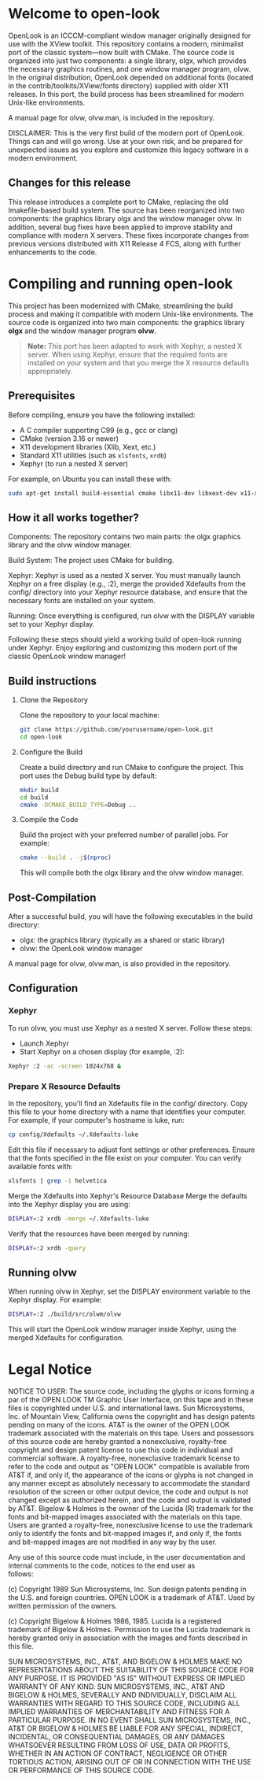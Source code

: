 # Welcome to open-look

OpenLook is an ICCCM-compliant window manager originally designed for use with the XView toolkit. This repository contains a modern, minimalist port of the classic system—now built with CMake. The source code is organized into just two components: a single library, olgx, which provides the necessary graphics routines, and one window manager program, olvw. In the original distribution, OpenLook depended on additional fonts (located in the contrib/toolkits/XView/fonts directory) supplied with older X11 releases. In this port, the build process has been streamlined for modern Unix-like environments.

A manual page for olvw, olvw.man, is included in the repository.

DISCLAIMER: This is the very first build of the modern port of OpenLook. Things can and will go wrong. Use at your own risk, and be prepared for unexpected issues as you explore and customize this legacy software in a modern environment.

## Changes for this release

This release introduces a complete port to CMake, replacing the old Imakefile-based build system. The source has been reorganized into two components: the graphics library olgx and the window manager olvw. In addition, several bug fixes have been applied to improve stability and compliance with modern X servers. These fixes incorporate changes from previous versions distributed with X11 Release 4 FCS, along with further enhancements to the code.

# Compiling and running open-look

This project has been modernized with CMake, streamlining the build process and making it compatible with modern Unix-like environments. The source code is organized into two main components: the graphics library **olgx** and the window manager program **olvw**.

> **Note:** This port has been adapted to work with Xephyr, a nested X server. When using Xephyr, ensure that the required fonts are installed on your system and that you merge the X resource defaults appropriately.

## Prerequisites

Before compiling, ensure you have the following installed:

- A C compiler supporting C99 (e.g., gcc or clang)
- CMake (version 3.16 or newer)
- X11 development libraries (Xlib, Xext, etc.)
- Standard X11 utilities (such as `xlsfonts`, `xrdb`)
- Xephyr (to run a nested X server)

For example, on Ubuntu you can install these with:

```bash
sudo apt-get install build-essential cmake libx11-dev libxext-dev x11-xserver-utils xserver-xephyr
```

## How it all works together?

Components: The repository contains two main parts: the olgx graphics library and the olvw window manager.

Build System: The project uses CMake for building.

Xephyr: Xephyr is used as a nested X server. You must manually launch Xephyr on a free display (e.g., :2), merge the provided Xdefaults from the config/ directory into your Xephyr resource database, and ensure that the necessary fonts are installed on your system.

Running: Once everything is configured, run olvw with the DISPLAY variable set to your Xephyr display.

Following these steps should yield a working build of open-look running under Xephyr. Enjoy exploring and customizing this modern port of the classic OpenLook window manager!

## Build instructions

1. Clone the Repository

   Clone the repository to your local machine:

   ```bash
   git clone https://github.com/yourusername/open-look.git
   cd open-look
   ```

2. Configure the Build

   Create a build directory and run CMake to configure the project. This port uses the Debug build type by default:

   ```bash
   mkdir build
   cd build
   cmake -DCMAKE_BUILD_TYPE=Debug ..
   ```

3. Compile the Code

   Build the project with your preferred number of parallel jobs. For example:

   ```bash
   cmake --build . -j$(nproc)
   ```

   This will compile both the olgx library and the olvw window manager.

## Post-Compilation

After a successful build, you will have the following executables in the build directory:

- olgx: the graphics library (typically as a shared or static library)
- olvw: the OpenLook window manager

A manual page for olvw, olvw.man, is also provided in the repository.

## Configuration

### Xephyr

To run olvw, you must use Xephyr as a nested X server. Follow these steps:

- Launch Xephyr
- Start Xephyr on a chosen display (for example, :2):

```bash
Xephyr :2 -ac -screen 1024x768 &
```

### Prepare X Resource Defaults

In the repository, you'll find an Xdefaults file in the config/ directory. Copy this file to your home directory with a name that identifies your computer. For example, if your computer's hostname is luke, run:

```bash
cp config/Xdefaults ~/.Xdefaults-luke
```

Edit this file if necessary to adjust font settings or other preferences. Ensure that the fonts specified in the file exist on your computer. You can verify available fonts with:

```bash
xlsfonts | grep -i helvetica
```

Merge the Xdefaults into Xephyr's Resource Database
Merge the defaults into the Xephyr display you are using:

```bash
DISPLAY=:2 xrdb -merge ~/.Xdefaults-luke
```

Verify that the resources have been merged by running:

```bash
DISPLAY=:2 xrdb -query
```

## Running olvw

When running olvw in Xephyr, set the DISPLAY environment variable to the Xephyr display. For example:

```bash
DISPLAY=:2 ./build/src/olwm/olvw
```

This will start the OpenLook window manager inside Xephyr, using the merged Xdefaults for configuration.

# Legal Notice

NOTICE TO USER: The source code, including the glyphs or icons
forming a par of the OPEN LOOK TM Graphic User Interface, on this
tape and in these files is copyrighted under U.S. and international
laws. Sun Microsystems, Inc. of Mountain View, California owns
the copyright and has design patents pending on many of the icons.
AT&T is the owner of the OPEN LOOK trademark associated with the
materials on this tape. Users and possessors of this source code
are hereby granted a nonexclusive, royalty-free copyright and
design patent license to use this code in individual and
commercial software. A royalty-free, nonexclusive trademark
license to refer to the code and output as "OPEN LOOK" compatible
is available from AT&T if, and only if, the appearance of the
icons or glyphs is not changed in any manner except as absolutely
necessary to accommodate the standard resolution of the screen or
other output device, the code and output is not changed except as
authorized herein, and the code and output is validated by AT&T.
Bigelow & Holmes is the owner of the Lucida (R) trademark for the
fonts and bit-mapped images associated with the materials on this
tape. Users are granted a royalty-free, nonexclusive license to use
the trademark only to identify the fonts and bit-mapped images if,
and only if, the fonts and bit-mapped images are not modified in any
way by the user.

Any use of this source code must include, in the user documentation
and internal comments to the code, notices to the end user as  
follows:

(c) Copyright 1989 Sun Microsystems, Inc. Sun design patents
pending in the U.S. and foreign countries. OPEN LOOK is a
trademark of AT&T. Used by written permission of the owners.

(c) Copyright Bigelow & Holmes 1986, 1985. Lucida is a registered
trademark of Bigelow & Holmes. Permission to use the Lucida
trademark is hereby granted only in association with the images
and fonts described in this file.

SUN MICROSYSTEMS, INC., AT&T, AND BIGELOW & HOLMES
MAKE NO REPRESENTATIONS ABOUT THE SUITABILITY OF
THIS SOURCE CODE FOR ANY PURPOSE. IT IS PROVIDED "AS IS"
WITHOUT EXPRESS OR IMPLIED WARRANTY OF ANY KIND.
SUN MICROSYSTEMS, INC., AT&T AND BIGELOW & HOLMES,
SEVERALLY AND INDIVIDUALLY, DISCLAIM ALL WARRANTIES
WITH REGARD TO THIS SOURCE CODE, INCLUDING ALL IMPLIED
WARRANTIES OF MERCHANTABILITY AND FITNESS FOR A
PARTICULAR PURPOSE. IN NO EVENT SHALL SUN MICROSYSTEMS,
INC., AT&T OR BIGELOW & HOLMES BE LIABLE FOR ANY
SPECIAL, INDIRECT, INCIDENTAL, OR CONSEQUENTIAL DAMAGES,
OR ANY DAMAGES WHATSOEVER RESULTING FROM LOSS OF USE, DATA
OR PROFITS, WHETHER IN AN ACTION OF CONTRACT, NEGLIGENCE
OR OTHER TORTIOUS ACTION, ARISING OUT OF OR IN CONNECTION
WITH THE USE OR PERFORMANCE OF THIS SOURCE CODE.
